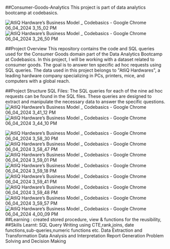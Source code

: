 ##Consumer-Goods-Analytics
This project is part of data analytics bootcamp at codebasics.

![AtliQ Hardware’s Business Model _ Codebasics - Google Chrome 06_04_2024 3_15_02 PM](https://github.com/rk64346/cunsumer_good_analytics/assets/128319400/577093ed-2d74-4051-bef3-07540a875438)
![AtliQ Hardware’s Business Model _ Codebasics - Google Chrome 06_04_2024 3_26_50 PM](https://github.com/rk64346/cunsumer_good_analytics/assets/128319400/044b1fa2-6433-4a7f-b5b8-6b1fe8775340)

##Project Overview
This repository contains the code and SQL queries used for the Consumer Goods domain part of the Data Analytics Bootcamp at Codebasics. In this project, I will be working with a dataset related to consumer goods. The goal is to answer ten specific ad hoc requests using SQL queries. The data used in this project belongs to "AtliQ Hardwares", a leading hardware company specializing in PCs, printers, mice, and computers with a global reach.

##Project Structure
SQL Files: The SQL queries for each of the nine ad hoc requests can be found in the SQL files. These queries are designed to extract and manipulate the necessary data to answer the specific questions.
![AtliQ Hardware’s Business Model _ Codebasics - Google Chrome 06_04_2024 3_41_12 PM](https://github.com/rk64346/cunsumer_good_analytics/assets/128319400/24a59a72-9596-40bf-ada2-78d0442f5a45)
![AtliQ Hardware’s Business Model _ Codebasics - Google Chrome 06_04_2024 3_44_10 PM](https://github.com/rk64346/cunsumer_good_analytics/assets/128319400/fe878451-d05b-473e-a927-182f630f71dd)

![AtliQ Hardware’s Business Model _ Codebasics - Google Chrome 06_04_2024 3_58_30 PM](https://github.com/rk64346/cunsumer_good_analytics/assets/128319400/057bbe0d-05b5-4215-a8d3-154e65e67ed2)
![AtliQ Hardware’s Business Model _ Codebasics - Google Chrome 06_04_2024 3_58_47 PM](https://github.com/rk64346/cunsumer_good_analytics/assets/128319400/3ba39932-9fca-4a6c-a028-21fe68ba1fac)
![AtliQ Hardware’s Business Model _ Codebasics - Google Chrome 06_04_2024 3_59_01 PM](https://github.com/rk64346/cunsumer_good_analytics/assets/128319400/3236fb7c-4b9b-4fa5-92d3-96aef467e8d1)
![AtliQ Hardware’s Business Model _ Codebasics - Google Chrome 06_04_2024 3_59_18 PM](https://github.com/rk64346/cunsumer_good_analytics/assets/128319400/4d87fefb-2126-40ed-8c71-a3a9cb054ea7)
![AtliQ Hardware’s Business Model _ Codebasics - Google Chrome 06_04_2024 3_59_41 PM](https://github.com/rk64346/cunsumer_good_analytics/assets/128319400/0e0e4aaf-1e8d-4e93-9176-4193487cef15)
![AtliQ Hardware’s Business Model _ Codebasics - Google Chrome 06_04_2024 3_59_48 PM](https://github.com/rk64346/cunsumer_good_analytics/assets/128319400/1a679770-7ae5-4e1b-97e4-9bad3696756e)
![AtliQ Hardware’s Business Model _ Codebasics - Google Chrome 06_04_2024 3_59_57 PM](https://github.com/rk64346/cunsumer_good_analytics/assets/128319400/ae731538-932a-43f9-8876-bab7c0b558bd)
![AtliQ Hardware’s Business Model _ Codebasics - Google Chrome 06_04_2024 4_00_09 PM](https://github.com/rk64346/cunsumer_good_analytics/assets/128319400/d4f5cbdd-545b-417d-b205-15cbafa4b1c7)
##Learning : created stored procedure, view & functions for the reusibility,
##Skills Learnt: 
SQL Query Writing using CTE,rank,joins, date functions,sub-queries,numeric functions etc.
Data Extraction and Transformation
Data Analysis and Interpretation
Report Generation
Problem Solving and Decision Making
